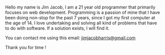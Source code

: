   Hello my name is Jim Jacob, I am a 21 year old programmer that primarily focuses on web development. Programming is a passion of mine that I have
been doing non-stop for the past 7 years, since I got my first computer at the age of 14. 
  I love undertaking and solving all kind of problems that have to do with software. If a solution exists, I will find it.
  
You can contact me using this email: jimjacobharris@gmail.com

Thank you for time !

<!---
Jim-Jacob-Harris/Jim-Jacob-Harris is a ✨ special ✨ repository because its `README.md` (this file) appears on your GitHub profile.
You can click the Preview link to take a look at your changes.
--->
